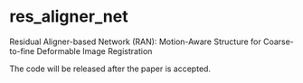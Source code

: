 # res_aligner_net
Residual Aligner-based Network (RAN): Motion-Aware Structure for Coarse-to-fine Deformable Image Registration

The code will be released after the paper is accepted.
